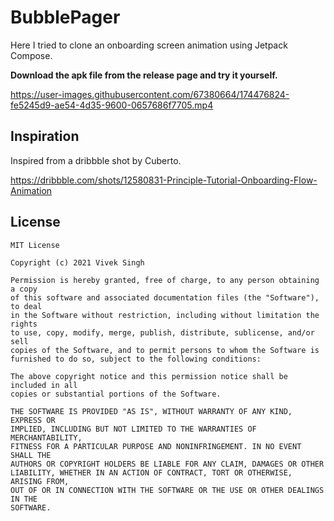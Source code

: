 # BubblePager
Here I tried to clone an onboarding screen animation using Jetpack Compose.

**Download the apk file from the release page and try it yourself.**


https://user-images.githubusercontent.com/67380664/174476824-fe5245d9-ae54-4d35-9600-0657686f7705.mp4

## Inspiration
Inspired from a dribbble shot by Cuberto.

https://dribbble.com/shots/12580831-Principle-Tutorial-Onboarding-Flow-Animation

## License
```
MIT License

Copyright (c) 2021 Vivek Singh

Permission is hereby granted, free of charge, to any person obtaining a copy
of this software and associated documentation files (the "Software"), to deal
in the Software without restriction, including without limitation the rights
to use, copy, modify, merge, publish, distribute, sublicense, and/or sell
copies of the Software, and to permit persons to whom the Software is
furnished to do so, subject to the following conditions:

The above copyright notice and this permission notice shall be included in all
copies or substantial portions of the Software.

THE SOFTWARE IS PROVIDED "AS IS", WITHOUT WARRANTY OF ANY KIND, EXPRESS OR
IMPLIED, INCLUDING BUT NOT LIMITED TO THE WARRANTIES OF MERCHANTABILITY,
FITNESS FOR A PARTICULAR PURPOSE AND NONINFRINGEMENT. IN NO EVENT SHALL THE
AUTHORS OR COPYRIGHT HOLDERS BE LIABLE FOR ANY CLAIM, DAMAGES OR OTHER
LIABILITY, WHETHER IN AN ACTION OF CONTRACT, TORT OR OTHERWISE, ARISING FROM,
OUT OF OR IN CONNECTION WITH THE SOFTWARE OR THE USE OR OTHER DEALINGS IN THE
SOFTWARE.
```
